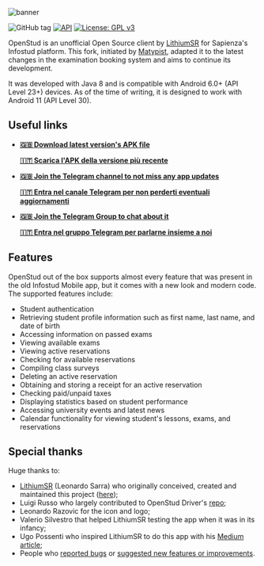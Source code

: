 ![banner](https://user-images.githubusercontent.com/8293810/46977822-72575800-d0cd-11e8-90d9-6132083a0c33.png)

![GitHub tag](https://img.shields.io/github/tag/matypist/openstud_client.svg)
[![API](https://img.shields.io/badge/API-23%2B-brightgreen.svg?style=flat)](https://android-arsenal.com/api?level=23)
[![License: GPL v3](https://img.shields.io/badge/License-GPL%20v3-blue.svg)](https://www.gnu.org/licenses/gpl-3.0)

OpenStud is an unofficial Open Source client by [LithiumSR](https://github.com/lithiumsr/) for Sapienza's Infostud platform. This fork, initiated by [Matypist](https://github.com/matypist/), adapted it to the latest changes in the examination booking system and aims to continue its development.

It was developed with Java 8 and is compatible with Android 6.0+ (API Level 23+) devices. As of the time of writing, it is designed to work with Android 11 (API Level 30).

## Useful links

- <a href="https://github.com/matypist/openstud_client/releases/latest/download/openstud.apk">**🇬🇧 Download latest version's APK file**</a>

  <a href="https://github.com/matypist/openstud_client/releases/latest/download/openstud.apk">**🇮🇹 Scarica l'APK della versione più recente**</a>

- <a href="https://t.me/OpenStud">**🇬🇧 Join the Telegram channel to not miss any app updates**</a>

  <a href="https://t.me/OpenStud">**🇮🇹 Entra nel canale Telegram per non perderti eventuali aggiornamenti**</a>

- <a href="https://t.me/OpenStud">**🇬🇧 Join the Telegram Group to chat about it**</a>

  <a href="https://t.me/OpenStud">**🇮🇹 Entra nel gruppo Telegram per parlarne insieme a noi**</a>

## Features

OpenStud out of the box supports almost every feature that was present in the old Infostud Mobile app, but it comes with a new look and modern code. The supported features include:
- Student authentication
- Retrieving student profile information such as first name, last name, and date of birth
- Accessing information on passed exams
- Viewing available exams
- Viewing active reservations
- Checking for available reservations
- Compiling class surveys
- Deleting an active reservation
- Obtaining and storing a receipt for an active reservation
- Checking paid/unpaid taxes
- Displaying statistics based on student performance
- Accessing university events and latest news
- Calendar functionality for viewing student's lessons, exams, and reservations

## Special thanks

Huge thanks to:
- [LithiumSR](https://github.com/LithiumSR/) (Leonardo Sarra) who originally conceived, created and maintained this project ([here](https://github.com/LithiumSR/openstud_client));
- Luigi Russo who largely contributed to OpenStud Driver's [repo](https://github.com/matypist/openstud_driver);
- Leonardo Razovic for the icon and logo;
- Valerio Silvestro that helped LithiumSR testing the app when it was in its infancy;
- Ugo Possenti who inspired LithiumSR to do this app with his [Medium article](https://medium.com/@MEPoss/ora-infostud-non-fa-più-schifo-21720720e556);
- People who [reported bugs](https://github.com/matypist/openstud_client/issues/new?title=[ISSUE]%20Please%20choose%20a%20title%20for%20this%20issue&body=Please%20describe%20the%20issue%20in%20detail%20here.%20Thanks%20in%20advance!) or [suggested new features or improvements](https://github.com/matypist/openstud_client/issues/new?title=[FEATURE%20REQUEST]%20Please%20choose%20a%20title%20for%20this%20feature%20request&body=Please%20describe%20the%20request%20in%20detail%20here.%20Thanks%20in%20advance!).